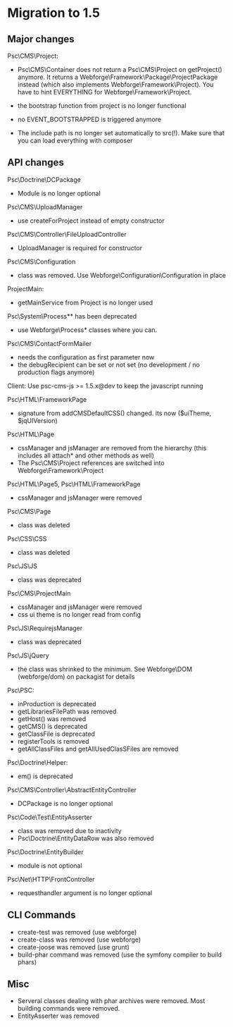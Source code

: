 Migration to 1.5
====================

## Major changes

Psc\CMS\Project:
  - Psc\CMS\Container does not return a Psc\CMS\Project on getProject() anymore. It returns a Webforge\Framework\Package\ProjectPackage instead (which also implements Webforge\Framework\Project). You have to  hint EVERYTHING for Webforge\Framework\Project.
  - the bootstrap function from project is no longer functional
  - no EVENT_BOOTSTRAPPED is triggered anymore

- The include path is no longer set automatically to src(!). Make sure that you can load everything with composer

## API changes

Psc\Doctrine\DCPackage
- Module is no longer optional

Psc\CMS\UploadManager
- use createForProject instead of empty constructor

Psc\CMS\Controller\FileUploadController
- UploadManager is required for constructor

Psc\CMS\Configuration
- class was removed. Use Webforge\Configuration\Configuration in place

ProjectMain:
 - getMainService from Project is no longer used

Psc\System\Process** has been deprecated
- use Webforge\Process\* classes where you can.

Psc\CMS\ContactFormMailer
- needs the configuration as first parameter now
- the debugRecipient can be set or not set (no development / no production flags anymore)

Client:
Use psc-cms-js >= 1.5.x@dev to keep the javascript running 

Psc\HTML\FrameworkPage
  - signature from addCMSDefaultCSS() changed. its now ($uiTheme, $jqUIVersion)

Psc\HTML\Page
  - cssManager and jsManager are removed from the hierarchy (this includes all attach* and other methods as well)
  - The Psc\CMS\Project references are switched into Webforge\Framework\Project

Psc\HTML\Page5, Psc\HTML\FrameworkPage
  - cssManager and jsManager were removed

Psc\CMS\Page
  - class was deleted

Psc\CSS\CSS
  - class was deleted

Psc\JS\JS
  - class was deprecated

Psc\CMS\ProjectMain
  - cssManager and jsManager were removed
  - css ui theme is no longer read from config

Psc\JS\RequirejsManager
  - class was deprecated

Psc\JS\jQuery
  - the class was shrinked to the minimum. See Webforge\DOM (webforge/dom) on packagist for details

Psc\PSC:
  - inProduction is deprecated
  - getLibrariesFilePath was removed
  - getHost() was removed
  - getCMS() is deprecated
  - getClassFile is deprecated
  - registerTools is removed
  - getAllClassFiles and getAllUsedClasSFiles are removed

Psc\Doctrine\Helper:
  - em() is deprecated

Psc\CMS\Controller\AbstractEntityController
  - DCPackage is no longer optional

Psc\Code\Test\EntityAsserter
  - class was removed due to inactivity
  - Psc\Doctrine\EntityDataRow was also removed

Psc\Doctrine\EntityBuilder
  - module is not optional  

Psc\Net\HTTP\FrontController
  - requesthandler argument is no longer optional

## CLI Commands  

  - create-test was removed (use webforge)
  - create-class was removed (use webforge)
  - create-joose was removed (use grunt)
  - build-phar command was removed (use the symfony compiler to build phars)

## Misc

  - Serveral classes dealing with phar archives were removed. Most building commands were removed.
  - EntityAsserter was removed